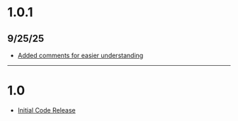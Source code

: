 # 1.0.1
## 9/25/25

- [Added comments for easier understanding](https://github.com/Globalfun32y439y54/VexCode-TKA-63544C/commit/eafe1ec3f1ce18c2dbd868702c8b11fdc6917ce9)

----------

# 1.0

- [Initial Code Release](https://github.com/Globalfun32y439y54/VexCode-TKA-63544C/commit/6965893ddcde736abce4f0056903c3ce8fefeb2b)
